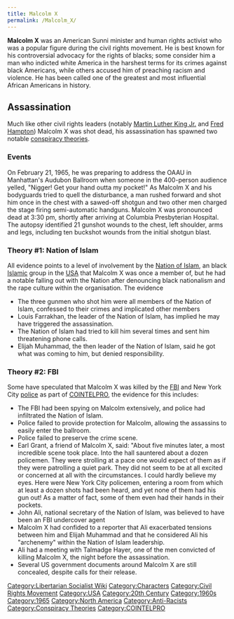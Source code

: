 ```yaml
---
title: Malcolm X
permalink: /Malcolm_X/
---
```


**Malcolm X** was an American Sunni minister and human rights activist
who was a popular figure during the civil rights movement. He is best
known for his controversial advocacy for the rights of blacks; some
consider him a man who indicted white America in the harshest terms for
its crimes against black Americans, while others accused him of
preaching racism and violence. He has been called one of the greatest
and most influential African Americans in history.

## Assassination

Much like other civil rights leaders (notably [Martin Luther King
Jr.](Martin_Luther_King_Jr..md "wikilink") and [Fred
Hampton](Fred_Hampton.md "wikilink")) Malcolm X was shot dead, his
assassination has spawned two notable [conspiracy
theories](Conspiracy_Theory.md "wikilink").

### Events

On February 21, 1965, he was preparing to address the OAAU in
Manhattan's Audubon Ballroom when someone in the 400-person audience
yelled, "Nigger! Get your hand outta my pocket!" As Malcolm X and his
bodyguards tried to quell the disturbance, a man rushed forward and shot
him once in the chest with a sawed-off shotgun and two other men charged
the stage firing semi-automatic handguns. Malcolm X was pronounced dead
at 3:30 pm, shortly after arriving at Columbia Presbyterian Hospital.
The autopsy identified 21 gunshot wounds to the chest, left shoulder,
arms and legs, including ten buckshot wounds from the initial shotgun
blast.

### Theory \#1: Nation of Islam

All evidence points to a level of involvement by the [Nation of
Islam](Nation_of_Islam.md "wikilink"), an black [Islamic](Islam.md "wikilink")
group in the [USA](United_States_of_America.md "wikilink") that Malcolm X
was once a member of, but he had a notable falling out with the Nation
after denouncing black nationalism and the rape culture within the
organisation. The evidence

- The three gunmen who shot him were all members of the Nation of Islam,
  confessed to their crimes and implicated other members
- Louis Farrakhan, the leader of the Nation of Islam, has implied he may
  have triggered the assassination.
- The Nation of Islam had tried to kill him several times and sent him
  threatening phone calls.
- Elijah Muhammad, the then leader of the Nation of Islam, said he got
  what was coming to him, but denied responsibility.

### Theory \#2: FBI

Some have speculated that Malcolm X was killed by the
[FBI](Federal_Bureau_of_Investigation.md "wikilink") and New York City
[police](police.md "wikilink") as part of
[COINTELPRO](COINTELPRO.md "wikilink"), the evidence for this includes:

- The FBI had been spying on Malcolm extensively, and police had
  infiltrated the Nation of Islam.
- Police failed to provide protection for Malcolm, allowing the
  assassins to easily enter the ballroom.
- Police failed to preserve the crime scene.
- Earl Grant, a friend of Malcolm X, said: "About five minutes later, a
  most incredible scene took place. Into the hall sauntered about a
  dozen policemen. They were strolling at a pace one would expect of
  them as if they were patrolling a quiet park. They did not seem to be
  at all excited or concerned at all with the circumstances. I could
  hardly believe my eyes. Here were New York City policemen, entering a
  room from which at least a dozen shots had been heard, and yet none of
  them had his gun out! As a matter of fact, some of them even had their
  hands in their pockets.
- John Ali, national secretary of the Nation of Islam, was believed to
  have been an FBI undercover agent
- Malcolm X had confided to a reporter that Ali exacerbated tensions
  between him and Elijah Muhammad and that he considered Ali his
  "archenemy" within the Nation of Islam leadership.
- Ali had a meeting with Talmadge Hayer, one of the men convicted of
  killing Malcolm X, the night before the assassination.
- Several US government documents around Malcolm X are still concealed,
  despite calls for their release.

[Category:Libertarian Socialist
Wiki](Category:Libertarian_Socialist_Wiki.md "wikilink")
[Category:Characters](Category:Characters.md "wikilink") [Category:Civil
Rights Movement](Category:Civil_Rights_Movement.md "wikilink")
[Category:USA](Category:USA.md "wikilink") [Category:20th
Century](Category:20th_Century.md "wikilink")
[Category:1960s](Category:1960s.md "wikilink")
[Category:1965](Category:1965.md "wikilink") [Category:North
America](Category:North_America.md "wikilink")
[Category:Anti-Racists](Category:Anti-Racists.md "wikilink")
[Category:Conspiracy Theories](Category:Conspiracy_Theories.md "wikilink")
[Category:COINTELPRO](Category:COINTELPRO.md "wikilink")